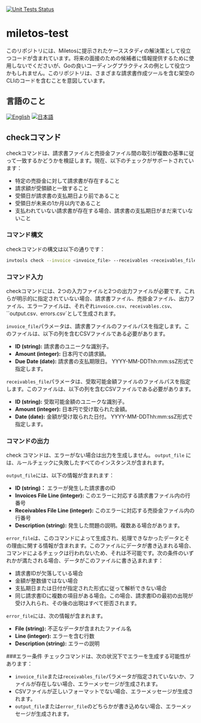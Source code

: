 [![Unit Tests Status](https://github.com/Woody1193/miletos-test/actions/workflows/test.yml/badge.svg)](https://github.com/Woody1193/miletos-test/actions)

# miletos-test
このリポジトリには、Miletosに提示されたケーススタディの解決策として役立つコードが含まれています。将来の面接のための候補者に情報提供するために使用しないでくださいが、Goの良いコーディングプラクティスの例として役立つかもしれません。このリポジトリは、さまざまな請求書作成ツールを含む架空のCLIのコードを含むことを意図しています。

## 言語のこと
[![English](https://img.shields.io/badge/lang-en-red.svg)](https://github.com/Woody1193/miletos-test/blob/main/README.md)
[![日本語](https://img.shields.io/badge/lang-jp-green.svg)](https://github.com/Woody1193/miletos-test/blob/main/README.jp.md)

## checkコマンド
checkコマンドは、請求書ファイルと売掛金ファイル間の取引が複数の基準に従って一致するかどうかを検証します。現在、以下のチェックがサポートされています：

- 特定の売掛金に対して請求書が存在すること
- 請求額が受領額と一致すること
- 受領日が請求書の支払期日より前であること
- 受領日が未来の1か月以内であること
- 支払われていない請求書が存在する場合、請求書の支払期日がまだ来ていないこと

### コマンド構文
checkコマンドの構文は以下の通りです：

``` bash
invtools check --invoice <invoice_file> --receivables <receivables_file> --output <output_file> --error <error_file>
```

### コマンド入力
checkコマンドには、2つの入力ファイルと2つの出力ファイルが必要です。これらが明示的に指定されていない場合、請求書ファイル、売掛金ファイル、出力ファイル、エラーファイルは、それぞれ`invoice.csv`、`receivables.csv`、``output.csv`、`errors.csv`として生成されます。

`invoice_file`パラメータは、請求書ファイルのファイルパスを指定します。このファイルは、以下の列を含むCSVファイルである必要があります。

- **ID (string):** 請求書のユニークな識別子。
- **Amount (integer):** 日本円での請求額。
- **Due Date (date):** 請求書の支払期限日。 YYYY-MM-DDThh:mm:ssZ形式で指定します。

`receivables_file`パラメータは、受取可能金額ファイルのファイルパスを指定します。このファイルは、以下の列を含むCSVファイルである必要があります。

- **ID (string):** 受取可能金額のユニークな識別子。
- **Amount (integer):** 日本円で受け取られた金額。
- **Date (date):** 金額が受け取られた日付。 YYYY-MM-DDThh:mm:ssZ形式で指定します。

### コマンドの出力
check コマンドは、エラーがない場合は出力を生成しません。 `output_file` には、ルールチェックに失敗したすべてのインスタンスが含まれます。

`output_file`には、以下の情報が含まれます：

- **ID (string)：** エラーが発生した請求書のID
- **Invoices File Line (integer):** このエラーに対応する請求書ファイル内の行番号
- **Receivables File Line (integer):** このエラーに対応する売掛金ファイル内の行番号
- **Description (string):** 発生した問題の説明。複数ある場合があります。

`error_file`は、このコマンドによって生成され、処理できなかったデータとその理由に関する情報が含まれます。このファイルにデータが書き込まれる場合、コマンドによるチェックは行われないため、それは不可能です。次の条件のいずれかが満たされる場合、データがこのファイルに書き込まれます：

- 請求書IDが欠落している場合
- 金額が整数値ではない場合
- 支払期日または日付が指定された形式に従って解析できない場合
- 同じ請求書IDに複数の項目がある場合。この場合、請求書IDの最初の出現が受け入れられ、その後の出現はすべて拒否されます。

`error_file`には、次の情報が含まれます。

- **File (string):** 不正なデータが含まれたファイル名
- **Line (integer):** エラーを含む行数
- **Description (string):** エラーの説明

###エラー条件
チェックコマンドは、次の状況下でエラーを生成する可能性があります：

- `invoice_file`または`receivables_file`パラメータが指定されていないか、ファイルが存在しない場合、エラーメッセージが生成されます。
- CSVファイルが正しいフォーマットでない場合、エラーメッセージが生成されます。
- `output_file`または`error_file`のどちらかが書き込めない場合、エラーメッセージが生成されます。
